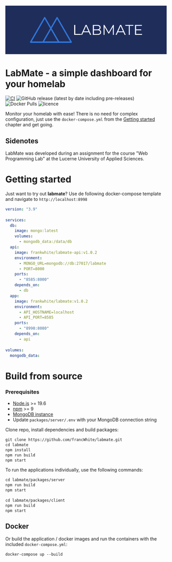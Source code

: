 ![logo](doc/img/logo-banner.png)

# LabMate - a simple dashboard for your homelab

[![CI](https://github.com/francWhite/labmate/actions/workflows/ci.yml/badge.svg?branch=main)](https://github.com/francWhite/labmate/actions/workflows/ci.yml)
![GitHub release (latest by date including pre-releases)](https://img.shields.io/github/v/release/francWhite/labmate?include_prereleases)
![Docker Pulls](https://img.shields.io/docker/pulls/frankwhite/labmate)
![licence](https://img.shields.io/github/license/francWhite/labmate)


Monitor your homelab with ease! There is no need for complex configuration, just use the `docker-compose.yml` from
the [Getting started](#getting-started) chapter and get going.


## Sidenotes
LabMate was developed during an assignment for the course "Web Programming Lab" at the Lucerne University of Applied
Sciences.

# Getting started

Just want to try out **labmate**? Use de following docker-compose template and navigate to `http://localhost:8998`

```yaml
version: "3.9"

services:
  db:
    image: mongo:latest
    volumes:
      - mongodb_data:/data/db
  api:
    image: frankwhite/labmate-api:v1.0.2
    environment:
      - MONGO_URL=mongodb://db:27017/labmate
      - PORT=8000
    ports:
      - "8585:8000"
    depends_on:
      - db
  app:
    image: frankwhite/labmate:v1.0.2
    environment:
      - API_HOSTNAME=localhost
      - API_PORT=8585
    ports:
      - "8998:8080"
    depends_on:
      - api

volumes:
  mongodb_data:
```

# Build from source

### Prerequisites

* [Node.js](https://nodejs.org/en/) >= 19.6
* [npm](https://www.npmjs.com/) >= 9
* [MongoDB instance](https://www.mongodb.com/)
* Update `packages/server/.env` with your MongoDB connection string

Clone repo, install dependencies and build packages:

```shell
git clone https://github.com/francWhite/labmate.git
cd labmate
npm install
npm run build
npm start
```

To run the applications individually, use the following commands:

```shell
cd labmate/packages/server
npm run build
npm start

cd labmate/packages/client
npm run build
npm start 
```

## Docker
Or build the application / docker images and run the containers with the included `docker-compose.yml`:

```shell
docker-compose up --build
```
